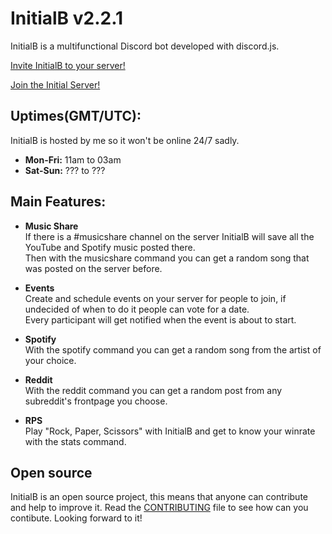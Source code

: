 # InitialB v2.2.1
InitialB is a multifunctional Discord bot developed with discord.js.  
  
[Invite InitialB to your server!](https://discordapp.com/oauth2/authorize?client_id=370035434467753984&scope=bot&permissions=103926976)  

[Join the Initial Server!](https://discord.gg/tbq7Qvc)

## Uptimes(GMT/UTC):  
InitialB is hosted by me so it won't be online 24/7 sadly.

- **Mon-Fri:** 11am to 03am  
- **Sat-Sun:** ??? to ???  
  
## Main Features:
- **Music Share**  
If there is a \#musicshare channel on the server InitialB will save all the YouTube and Spotify music posted there.  
Then with the musicshare command you can get a random song that was posted on the server before.  
  
- **Events**  
Create and schedule events on your server for people to join, if undecided of when to do it people can vote for a date.  
Every participant will get notified when the event is about to start.  
  
- **Spotify**  
With the spotify command you can get a random song from the artist of your choice.

- **Reddit**  
With the reddit command you can get a random post from any subreddit's frontpage you choose.  
  
- **RPS**  
Play "Rock, Paper, Scissors" with InitialB and get to know your winrate with the stats command.

## Open source
InitialB is an open source project, this means that anyone can contribute and help to improve it. 
Read the [CONTRIBUTING](https://github.com/Shacaa/InitialB/blob/master/CONTRIBUTING.md) file to 
see how can you contibute. Looking forward to it!


